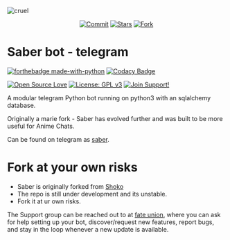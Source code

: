 
![cruel](https://telegra.ph/file/b6fbf04a9018eac3a0308.jpg)

<p align="center">
    <a href="https://github.com/hyper-ub/saber/commits/master"><img src="https://img.shields.io/github/last-commit/hyper-ub/saber/master?label=Last%20Commit&style=flat-square&logo=github&color=F10070" alt="Commit" /></a>
    <a href="https://github.com/hyper-ub/saber/stargazers"><img src="https://img.shields.io/github/stars/hyper-ub/saber?label=Stars&style=flat-square&logo=github&color=F10070" alt="Stars" /></a>
    <a href="https://github.com/hyper-ub/saber/network/members"><img src="https://img.shields.io/github/forks/hyper-ub/saber?label=Fork&style=flat-square&logo=github&color=F10070" alt="Fork" /></a>
</p>

# Saber bot - telegram

[![forthebadge made-with-python](http://ForTheBadge.com/images/badges/made-with-python.svg)](https://www.python.org/)
[![Codacy Badge](https://app.codacy.com/project/badge/Grade/cfb691a93a064d9ea753ef2b5fccf797)](https://www.codacy.com/manual/hyper-ub/saber?utm_source=github.com&amp;utm_medium=referral&amp;utm_content=hyper-ub/saber&amp;utm_campaign=Badge_Grade)


[![Open Source Love](https://badges.frapsoft.com/os/v3/open-source.svg?v=102)](https://github.com/ellerbrock/open-source-badge/) [![License: GPL v3](https://img.shields.io/badge/License-GPLv3-blue.svg)](https://www.gnu.org/licenses/gpl-3.0)
[![Join Support!](https://img.shields.io/badge/Support%20Chat-FateUnion-blue)](https://t.me/fateunion) 


A modular telegram Python bot running on python3 with an sqlalchemy database.

Originally a marie fork - Saber has evolved further and was built to be more useful for Anime Chats. 

Can be found on telegram as [saber](https://t.me/saber_herobot).


# Fork at your own risks 

* Saber is originally forked from [Shoko](https://github.com/gizmostuffin/Shoko)
* The repo is still under development and its unstable.
* Fork it at ur own risks.


The Support group can be reached out to at [fate union](https://t.me/fateunion), where you can ask for help setting up your bot, discover/request new features, report bugs, and stay in the loop whenever a new update is available. 

 

